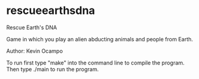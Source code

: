 # rescueearthsdna
Rescue Earth's DNA

Game in which you play an alien abducting animals and people from Earth. 

Author: Kevin Ocampo

To run first type "make" into the command line to compile the program.
Then type ./main to run the program.
